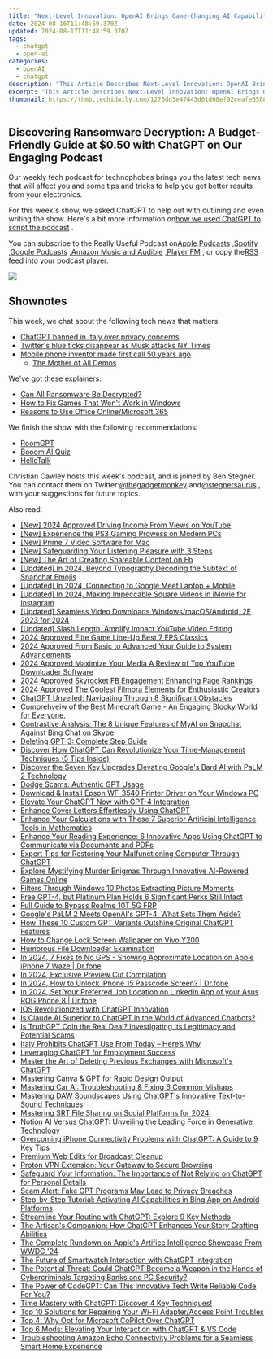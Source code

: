 ```yaml
---
title: "Next-Level Innovation: OpenAI Brings Game-Changing AI Capabilities to Market With GPT-4"
date: 2024-08-16T11:48:59.370Z
updated: 2024-08-17T11:48:59.370Z
tags:
  - chatgpt
  - open-ai
categories:
  - openAI
  - chatgpt
description: "This Article Describes Next-Level Innovation: OpenAI Brings Game-Changing AI Capabilities to Market With GPT-4"
excerpt: "This Article Describes Next-Level Innovation: OpenAI Brings Game-Changing AI Capabilities to Market With GPT-4"
thumbnail: https://thmb.techidaily.com/1276dd3e47443d01d60ef92ceafe65883b1431cf0aceea8f20ef4307f66fd914.jpg
---
```


## Discovering Ransomware Decryption: A Budget-Friendly Guide at $0.50 with ChatGPT on Our Engaging Podcast

 Our weekly tech podcast for technophobes brings you the latest tech news that will affect you and some tips and tricks to help you get better results from your electronics.

 For this week's show, we asked ChatGPT to help out with outlining and even writing the show. Here's a bit more information on[how we used ChatGPT to script the podcast](https://www.makeuseof.com/i-used-chatgpt-to-script-a-podcast-heres-what-happened/) .

 You can subscribe to the Really Useful Podcast on[Apple Podcasts](https://podcasts.apple.com/gb/podcast/the-really-useful-podcast/id1437847131?mt=2) ,[Spotify](https://open.spotify.com/show/283gDxLd6OTNEpRq6tN7ha) ,[Google Podcasts](https://www.google.com/podcasts?feed=aHR0cHM6Ly9hbmNob3IuZm0vcy8zMWJlNDcwL3BvZGNhc3QvcnNz) ,[Amazon Music and Audible](https://music.amazon.co.uk/podcasts/20ab73d4-5da2-46c7-a17f-dc6eb39bdb48/The-Really-Useful-Podcast) ,[Player FM](https://player.fm/series/the-really-useful-podcast-2491856) , or copy the[RSS feed](https://feeds.transistor.fm/the-really-useful-podcast) into your podcast player.

<!-- affiliate ads begin -->
<a href="https://store.nero.com/order/checkout.php?PRODS=42570605&QTY=1&AFFILIATE=108875&CART=1"><img src="http://cdnwww.nero.com/nero-com-wAssets/img/banners/2023/usbXcopy/Nero_USB_x_copy_Screen_2.png" border="0"></a>
<!-- affiliate ads end -->
## Shownotes

This week, we chat about the following tech news that matters:

* [ChatGPT banned in Italy over privacy concerns](https://www.bbc.co.uk/news/technology-65139406)
* [Twitter's blue ticks disappear as Musk attacks NY Times](https://www.bbc.co.uk/news/technology-65156216)
* [Mobile phone inventor made first call 50 years ago](https://www.bbc.co.uk/news/technology-65112048)  
  * [The Mother of All Demos](https://www.youtube.com/watch?v=B6rKUf9DWRI)

We've got these explainers:

* [Can All Ransomware Be Decrypted?](https://www.makeuseof.com/can-all-ransomware-be-decrypted/)
* [How to Fix Games That Won't Work in Windows](https://www.makeuseof.com/fix-games-not-working-windows/)
* [Reasons to Use Office Online/Microsoft 365](https://www.makeuseof.com/tag/dont-pay-word-5-reasons-use-office-online/)

We finish the show with the following recommendations:

* [RoomGPT](http://https://www.roomgpt.io/)
* [Booom AI Quiz](https://booom.ai/)
* [HelloTalk](https://www.hellotalk.com/?lang=en)

 Christian Cawley hosts this week's podcast, and is joined by Ben Stegner. You can contact them on Twitter:[@thegadgetmonkey](https://twitter.com/thegadgetmonkey) and[@stegnersaurus](https://twitter.com/stegnersaurus) , with your suggestions for future topics.


<ins class="adsbygoogle"
     style="display:block"
     data-ad-format="autorelaxed"
     data-ad-client="ca-pub-7571918770474297"
     data-ad-slot="1223367746"></ins>



<ins class="adsbygoogle"
     style="display:block"
     data-ad-client="ca-pub-7571918770474297"
     data-ad-slot="8358498916"
     data-ad-format="auto"
     data-full-width-responsive="true"></ins>

<span class="atpl-alsoreadstyle">Also read:</span>
<div><ul>
<li><a href="https://youtube-sure.techidaily.com/024-approved-driving-income-from-views-on-youtube/"><u>[New] 2024 Approved  Driving Income From Views on YouTube</u></a></li>
<li><a href="https://on-screen-recording.techidaily.com/new-experience-the-ps3-gaming-prowess-on-modern-pcs/"><u>[New] Experience the PS3 Gaming Prowess on Modern PCs</u></a></li>
<li><a href="https://extra-skills.techidaily.com/new-prime-7-video-software-for-mac/"><u>[New] Prime 7 Video Software for Mac</u></a></li>
<li><a href="https://youtube-help.techidaily.com/new-safeguarding-your-listening-pleasure-with-3-steps/"><u>[New] Safeguarding Your Listening Pleasure with 3 Steps</u></a></li>
<li><a href="https://facebook-videos.techidaily.com/new-the-art-of-creating-shareable-content-on-fb/"><u>[New] The Art of Creating Shareable Content on Fb</u></a></li>
<li><a href="https://snapchat-videos.techidaily.com/updated-in-2024-beyond-typography-decoding-the-subtext-of-snapchat-emojis/"><u>[Updated] In 2024, Beyond Typography  Decoding the Subtext of Snapchat Emojis</u></a></li>
<li><a href="https://screen-video-capture.techidaily.com/updated-in-2024-connecting-to-google-meet-laptop-plus-mobile/"><u>[Updated] In 2024, Connecting to Google Meet  Laptop + Mobile</u></a></li>
<li><a href="https://instagram-video-files.techidaily.com/updated-in-2024-making-impeccable-square-videos-in-imovie-for-instagram/"><u>[Updated] In 2024, Making Impeccable Square Videos in iMovie for Instagram</u></a></li>
<li><a href="https://facebook-videos.techidaily.com/updated-seamless-video-downloads-windowsmacosandroid-2e-2023-for-2024/"><u>[Updated] Seamless Video Downloads  Windows/macOS/Android, 2E 2023 for 2024</u></a></li>
<li><a href="https://facebook-video-share.techidaily.com/updated-slash-length-amplify-impact-youtube-video-editing/"><u>[Updated] Slash Length, Amplify Impact  YouTube Video Editing</u></a></li>
<li><a href="https://screen-video-capture.techidaily.com/2024-approved-elite-game-line-up-best-7-fps-classics/"><u>2024 Approved  Elite Game Line-Up  Best 7 FPS Classics</u></a></li>
<li><a href="https://some-knowledge.techidaily.com/2024-approved-from-basic-to-advanced-your-guide-to-system-advancements/"><u>2024 Approved  From Basic to Advanced  Your Guide to System Advancements</u></a></li>
<li><a href="https://youtube-sure.techidaily.com/approved-maximize-your-media-a-review-of-top-youtube-downloader-software/"><u>2024 Approved  Maximize Your Media  A Review of Top YouTube Downloader Software</u></a></li>
<li><a href="https://facebook-videos.techidaily.com/2024-approved-skyrocket-fb-engagement-enhancing-page-rankings/"><u>2024 Approved  Skyrocket FB Engagement  Enhancing Page Rankings</u></a></li>
<li><a href="https://some-approaches.techidaily.com/2024-approved-the-coolest-filmora-elements-for-enthusiastic-creators/"><u>2024 Approved  The Coolest Filmora Elements for Enthusiastic Creators</u></a></li>
<li><a href="https://tech-haven.techidaily.com/chatgpt-unveiled-navigating-through-8-significant-obstacles/"><u>ChatGPT Unveiled: Navigating Through 8 Significant Obstacles</u></a></li>
<li><a href="https://buynow-tips.techidaily.com/comprehveiw-of-the-best-minecraft-game-an-engaging-blocky-world-for-everyone/"><u>Comprehveiw of the Best Minecraft Game - An Engaging Blocky World for Everyone.</u></a></li>
<li><a href="https://tech-haven.techidaily.com/contrastive-analysis-the-8-unique-features-of-myai-on-snapchat-against-bing-chat-on-skype/"><u>Contrastive Analysis: The 8 Unique Features of MyAI on Snapchat Against Bing Chat on Skype</u></a></li>
<li><a href="https://tech-haven.techidaily.com/deleting-gpt-3-complete-step-guide/"><u>Deleting GPT-3: Complete Step Guide</u></a></li>
<li><a href="https://tech-haven.techidaily.com/discover-how-chatgpt-can-revolutionize-your-time-management-techniques-5-tips-inside/"><u>Discover How ChatGPT Can Revolutionize Your Time-Management Techniques (5 Tips Inside)</u></a></li>
<li><a href="https://tech-haven.techidaily.com/discover-the-seven-key-upgrades-elevating-googles-bard-ai-with-palm-2-technology/"><u>Discover the Seven Key Upgrades Elevating Google's Bard AI with PaLM 2 Technology</u></a></li>
<li><a href="https://tech-haven.techidaily.com/dodge-scams-authentic-gpt-usage/"><u>Dodge Scams: Authentic GPT Usage</u></a></li>
<li><a href="https://hardware-help.techidaily.com/download-and-install-epson-wf-3540-printer-driver-on-your-windows-pc/"><u>Download & Install Epson WF-3540 Printer Driver on Your Windows PC</u></a></li>
<li><a href="https://tech-haven.techidaily.com/elevate-your-chatgpt-now-with-gpt-4-integration/"><u>Elevate Your ChatGPT Now with GPT-4 Integration</u></a></li>
<li><a href="https://tech-haven.techidaily.com/enhance-cover-letters-effortlessly-using-chatgpt/"><u>Enhance Cover Letters Effortlessly Using ChatGPT</u></a></li>
<li><a href="https://tech-haven.techidaily.com/enhance-your-calculations-with-these-7-superior-artificial-intelligence-tools-in-mathematics/"><u>Enhance Your Calculations with These 7 Superior Artificial Intelligence Tools in Mathematics</u></a></li>
<li><a href="https://tech-haven.techidaily.com/enhance-your-reading-experience-6-innovative-apps-using-chatgpt-to-communicate-via-documents-and-pdfs/"><u>Enhance Your Reading Experience: 6 Innovative Apps Using ChatGPT to Communicate via Documents and PDFs</u></a></li>
<li><a href="https://tech-haven.techidaily.com/expert-tips-for-restoring-your-malfunctioning-computer-through-chatgpt/"><u>Expert Tips for Restoring Your Malfunctioning Computer Through ChatGPT</u></a></li>
<li><a href="https://tech-haven.techidaily.com/explore-mystifying-murder-enigmas-through-innovative-ai-powered-games-online/"><u>Explore Mystifying Murder Enigmas Through Innovative AI-Powered Games Online</u></a></li>
<li><a href="https://extra-information.techidaily.com/filters-through-windows-10-photos-extracting-picture-moments/"><u>Filters Through Windows 10 Photos  Extracting Picture Moments</u></a></li>
<li><a href="https://tech-haven.techidaily.com/free-gpt-4-but-platinum-plan-holds-6-significant-perks-still-intact/"><u>Free GPT-4, but Platinum Plan Holds 6 Significant Perks Still Intact</u></a></li>
<li><a href="https://android-frp.techidaily.com/full-guide-to-bypass-realme-10t-5g-frp-by-drfone-android/"><u>Full Guide to Bypass Realme 10T 5G FRP</u></a></li>
<li><a href="https://tech-haven.techidaily.com/googles-palm-2-meets-openais-gpt-4-what-sets-them-aside/"><u>Google's PaLM 2 Meets OpenAI's GPT-4: What Sets Them Aside?</u></a></li>
<li><a href="https://tech-haven.techidaily.com/how-these-10-custom-gpt-variants-outshine-original-chatgpt-features/"><u>How These 10 Custom GPT Variants Outshine Original ChatGPT Features</u></a></li>
<li><a href="https://android-unlock.techidaily.com/how-to-change-lock-screen-wallpaper-on-vivo-y200-by-drfone-android/"><u>How to Change Lock Screen Wallpaper on Vivo Y200</u></a></li>
<li><a href="https://extra-lessons.techidaily.com/humorous-file-downloader-examination/"><u>Humorous File Downloader Examination</u></a></li>
<li><a href="https://iphone-location.techidaily.com/in-2024-7-fixes-to-no-gps-showing-approximate-location-on-apple-iphone-7-waze-drfone-by-drfone-virtual-ios/"><u>In 2024, 7 Fixes to No GPS - Showing Approximate Location on Apple iPhone 7 Waze | Dr.fone</u></a></li>
<li><a href="https://some-techniques.techidaily.com/in-2024-exclusive-preview-cut-compilation/"><u>In 2024, Exclusive Preview Cut Compilation</u></a></li>
<li><a href="https://iphone-unlock.techidaily.com/in-2024-how-to-unlock-iphone-15-passcode-screen-drfone-by-drfone-ios/"><u>In 2024, How to Unlock iPhone 15 Passcode Screen? | Dr.fone</u></a></li>
<li><a href="https://location-social.techidaily.com/in-2024-set-your-preferred-job-location-on-linkedin-app-of-your-asus-rog-phone-8-drfone-by-drfone-virtual-android/"><u>In 2024, Set Your Preferred Job Location on LinkedIn App of your Asus ROG Phone 8 | Dr.fone</u></a></li>
<li><a href="https://tech-haven.techidaily.com/ios-revolutionized-with-chatgpt-innovation/"><u>IOS Revolutionized with ChatGPT Innovation</u></a></li>
<li><a href="https://tech-haven.techidaily.com/is-claude-ai-superior-to-chatgpt-in-the-world-of-advanced-chatbots/"><u>Is Claude AI Superior to ChatGPT in the World of Advanced Chatbots?</u></a></li>
<li><a href="https://tech-haven.techidaily.com/is-truthgpt-coin-the-real-deal-investigating-its-legitimacy-and-potential-scams/"><u>Is TruthGPT Coin the Real Deal? Investigating Its Legitimacy and Potential Scams</u></a></li>
<li><a href="https://tech-haven.techidaily.com/italy-prohibits-chatgpt-use-from-today-heres-why/"><u>Italy Prohibits ChatGPT Use From Today – Here’s Why</u></a></li>
<li><a href="https://tech-haven.techidaily.com/leveraging-chatgpt-for-employment-success/"><u>Leveraging ChatGPT for Employment Success</u></a></li>
<li><a href="https://tech-haven.techidaily.com/master-the-art-of-deleting-previous-exchanges-with-microsofts-chatgpt/"><u>Master the Art of Deleting Previous Exchanges with Microsoft's ChatGPT</u></a></li>
<li><a href="https://tech-haven.techidaily.com/mastering-canva-and-gpt-for-rapid-design-output/"><u>Mastering Canva & GPT for Rapid Design Output</u></a></li>
<li><a href="https://tech-haven.techidaily.com/mastering-car-ai-troubleshooting-and-fixing-6-common-mishaps/"><u>Mastering Car AI: Troubleshooting & Fixing 6 Common Mishaps</u></a></li>
<li><a href="https://tech-haven.techidaily.com/mastering-daw-soundscapes-using-chatgpts-innovative-text-to-sound-techniques/"><u>Mastering DAW Soundscapes Using ChatGPT's Innovative Text-to-Sound Techniques</u></a></li>
<li><a href="https://extra-approaches.techidaily.com/mastering-srt-file-sharing-on-social-platforms-for-2024/"><u>Mastering SRT File Sharing on Social Platforms for 2024</u></a></li>
<li><a href="https://tech-haven.techidaily.com/notion-ai-versus-chatgpt-unveiling-the-leading-force-in-generative-technology/"><u>Notion AI Versus ChatGPT: Unveiling the Leading Force in Generative Technology</u></a></li>
<li><a href="https://tech-haven.techidaily.com/overcoming-iphone-connectivity-problems-with-chatgpt-a-guide-to-9-key-tips/"><u>Overcoming iPhone Connectivity Problems with ChatGPT: A Guide to 9 Key Tips</u></a></li>
<li><a href="https://data-wizards.techidaily.com/premium-web-edits-for-broadcast-cleanup/"><u>Premium Web Edits for Broadcast Cleanup</u></a></li>
<li><a href="https://tech-haven.techidaily.com/proton-vpn-extension-your-gateway-to-secure-browsing/"><u>Proton VPN Extension: Your Gateway to Secure Browsing</u></a></li>
<li><a href="https://tech-haven.techidaily.com/safeguard-your-information-the-importance-of-not-relying-on-chatgpt-for-personal-details/"><u>Safeguard Your Information: The Importance of Not Relying on ChatGPT for Personal Details</u></a></li>
<li><a href="https://tech-haven.techidaily.com/scam-alert-fake-gpt-programs-may-lead-to-privacy-breaches/"><u>Scam Alert: Fake GPT Programs May Lead to Privacy Breaches</u></a></li>
<li><a href="https://tech-haven.techidaily.com/step-by-step-tutorial-activating-ai-capabilities-in-bing-app-on-android-platforms/"><u>Step-by-Step Tutorial: Activating AI Capabilities in Bing App on Android Platforms</u></a></li>
<li><a href="https://tech-haven.techidaily.com/streamline-your-routine-with-chatgpt-explore-9-key-methods/"><u>Streamline Your Routine with ChatGPT: Explore 9 Key Methods</u></a></li>
<li><a href="https://tech-haven.techidaily.com/the-artisans-companion-how-chatgpt-enhances-your-story-crafting-abilities/"><u>The Artisan's Companion: How ChatGPT Enhances Your Story Crafting Abilities</u></a></li>
<li><a href="https://tech-haven.techidaily.com/the-complete-rundown-on-apples-artifice-intelligence-showcase-from-wwdc-24/"><u>The Complete Rundown on Apple's Artifice Intelligence Showcase From WWDC '24</u></a></li>
<li><a href="https://tech-haven.techidaily.com/the-future-of-smartwatch-interaction-with-chatgpt-integration/"><u>The Future of Smartwatch Interaction with ChatGPT Integration</u></a></li>
<li><a href="https://tech-haven.techidaily.com/the-potential-threat-could-chatgpt-become-a-weapon-in-the-hands-of-cybercriminals-targeting-banks-and-pc-security/"><u>The Potential Threat: Could ChatGPT Become a Weapon in the Hands of Cybercriminals Targeting Banks and PC Security?</u></a></li>
<li><a href="https://tech-haven.techidaily.com/the-power-of-codegpt-can-this-innovative-tech-write-reliable-code-for-you/"><u>The Power of CodeGPT: Can This Innovative Tech Write Reliable Code For You?</u></a></li>
<li><a href="https://tech-haven.techidaily.com/time-mastery-with-chatgpt-discover-4-key-techniques/"><u>Time Mastery with ChatGPT: Discover 4 Key Techniques!</u></a></li>
<li><a href="https://technical-tips.techidaily.com/top-10-solutions-for-repairing-your-wi-fi-adapteraccess-point-troubles/"><u>Top 10 Solutions for Repairing Your Wi-Fi Adapter/Access Point Troubles</u></a></li>
<li><a href="https://tech-haven.techidaily.com/top-4-why-opt-for-microsoft-copilot-over-chatgpt/"><u>Top 4: Why Opt for Microsoft CoPilot Over ChatGPT</u></a></li>
<li><a href="https://tech-haven.techidaily.com/top-6-mods-elevating-your-interaction-with-chatgpt-and-vs-code/"><u>Top 6 Mods: Elevating Your Interaction with ChatGPT & VS Code</u></a></li>
<li><a href="https://techno-recovery.techidaily.com/troubleshooting-amazon-echo-connectivity-problems-for-a-seamless-smart-home-experience/"><u>Troubleshooting Amazon Echo Connectivity Problems for a Seamless Smart Home Experience</u></a></li>
</ul></div>
